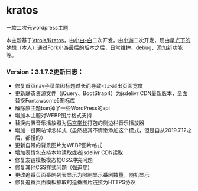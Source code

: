 # kratos
一款二次元wordpress主题

本主题基于[Vtrois/Kratos](https://github.com/Vtrois/Kratos)，由[小白-白](https://github.com/xb2016/kratos-pjax)二次开发，由[小游](https://github.com/xiaoyou66/kratos)二次开发，现由[星光下的梦想（本人）](https://github.com/xgxdmx/Kratos_Xiaoyou)通过Fork小游最后的版本之后，日常维护、debug、添加新功能等。

### Version：3.1.7.2更新日志：

- 修复首页nav子菜单因标题过长而导致`<li>`超出页面宽度
- 更新静态资源文件（jQuery、BootStrap4）为jsdelivr CDN最新版本，全面替换Fontawsome5图标库
- 解除原主题ban掉了一些WordPress的api
- 增加本主题对WEBP图片格式支持
- 替换内置音乐播放器为[后宫学长](https://haremu.com/p/601)打包的侧边栏音乐播放器
- 增加一键网站悼念样式（虽然极其不情愿添加这个模式，但是自从2019.7.12之后，都懂的）
- 更新自带的背景图片为WEBP图片格式
- 增加表情包支持本地读取或者jsdelivr CDN读取
- 修复友链模板模态框CSS冲突问题
- 修复其他CSS样式问题（强迫症）
- 更改追番页面番剧列表显示为限制显示番剧数量，随机显示
- 修复追番页面模板抓取的追番图片链接为HTTPS协议

